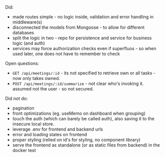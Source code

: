 Did:

- made routes simple - no logic inside, validation and error handling in middleware(s)
- disconnected the models from Mongoose - to allow for different databases
- split the logic in two - repo for persistence and service for business logic (and auth)
- services may force authorization checks even if superfluos - so when used later, one does not have to remember to check

Open questions:

- `GET /api/meetings/:id` - its not specified to retrieve own or all tasks - now only takes owned.
- `POST /api/meetings/:id/summarize` - not clear who's invoking it. assumed not the user - so not secured.

Did not do:

- pagination
- front optimizations (eg. useMemo on dashboard when grouping)
- touch the auth (which can barely be called auth), also saving it to the insecure local store.
- leverage .env for frontend and backend urls
- error and loading states on frontend
- proper styling (relied on id's for styling, no component library)
- serve the frontend as standalone (or as static files from backend) in the docker test
